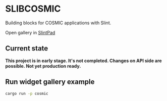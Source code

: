 

# SLIBCOSMIC

Building blocks for COSMIC applications with Slint.

Open gallery in [SlintPad](https://slint-ui.com/snapshots/master/editor/?load_url=https://github.com/FloVanGH/slibcosmic/blob/main/examples/cosmic/ui/cosmic.slint)

## Current state

**This project is in early stage. It's not completed. Changes on API side are possible. Not yet production ready.**

## Run widget gallery example

```sh
cargo run -p cosmic
```
